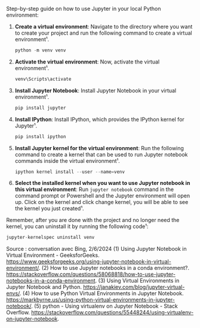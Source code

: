 Step-by-step guide on how to use Jupyter in your local Python environment:

1. **Create a virtual environment**: Navigate to the directory where you want to create your project and run the following command to create a virtual environment¹.
    ```python
    python -m venv venv
    ```
2. **Activate the virtual environment**: Now, activate the virtual environment¹.
    ```python
    venv\Scripts\activate
    ```
3. **Install Jupyter Notebook**: Install Jupyter Notebook in your virtual environment¹.
    ```python
    pip install jupyter
    ```
4. **Install IPython**: Install IPython, which provides the IPython kernel for Jupyter¹.
    ```python
    pip install ipython
    ```
5. **Install Jupyter kernel for the virtual environment**: Run the following command to create a kernel that can be used to run Jupyter notebook commands inside the virtual environment¹.
    ```python
    ipython kernel install --user --name=venv
    ```
6. **Select the installed kernel when you want to use Jupyter notebook in this virtual environment**: Run `jupyter notebook` command in the command prompt or Powershell and the Jupyter environment will open up. Click on the kernel and click change kernel, you will be able to see the kernel you just created¹.

Remember, after you are done with the project and no longer need the kernel, you can uninstall it by running the following code¹:
```python
jupyter-kernelspec uninstall venv
```

Source : conversation avec Bing, 2/6/2024
(1) Using Jupyter Notebook in Virtual Environment - GeeksforGeeks. https://www.geeksforgeeks.org/using-jupyter-notebook-in-virtual-environment/.
(2) How to use Jupyter notebooks in a conda environment?. https://stackoverflow.com/questions/58068818/how-to-use-jupyter-notebooks-in-a-conda-environment.
(3) Using Virtual Environments in Jupyter Notebook and Python. https://janakiev.com/blog/jupyter-virtual-envs/.
(4) How to use Python Virtual Environments in Jupyter Notebook. https://markbyrne.us/using-python-virtual-environments-in-jupyter-notebook/.
(5) python - Using virtualenv on Jupyter Notebook - Stack Overflow. https://stackoverflow.com/questions/55448244/using-virtualenv-on-jupyter-notebook.
